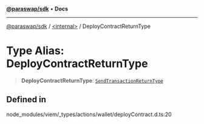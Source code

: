 [**@paraswap/sdk**](../../README.md) • **Docs**

***

[@paraswap/sdk](../../globals.md) / [\<internal\>](../README.md) / DeployContractReturnType

# Type Alias: DeployContractReturnType

> **DeployContractReturnType**: [`SendTransactionReturnType`](SendTransactionReturnType.md)

## Defined in

node\_modules/viem/\_types/actions/wallet/deployContract.d.ts:20

